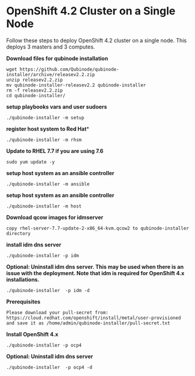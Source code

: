 # OpenShift 4.2 Cluster on a Single Node

Follow these steps to deploy OpenShift 4.2 cluster on a single node.
This deploys 3 masters and 3 computes.

**Download files for qubinode installation**
```
wget https://github.com/Qubinode/qubinode-installer/archive/releasev2.2.zip
unzip releasev2.2.zip
mv qubinode-installer-releasev2.2 qubinode-installer
rm -f releasev2.2.zip
cd qubinode-installer/
```
**setup playbooks vars and user sudoers**  
```
./qubinode-installer -m setup
```

**register host system to Red Hat***  
```
./qubinode-installer -m rhsm
```
**Update to RHEL 7.7 if you are using 7.6**
```
sudo yum update -y
```

**setup host system as an ansible controller**
```
./qubinode-installer -m ansible
```

**setup host system as an ansible controller**
```
./qubinode-installer -m host
```
**Download qcow images for idmserver**
```
copy rhel-server-7.7-update-2-x86_64-kvm.qcow2 to qubinode-installer directory
```

**install idm dns server**
```
./qubinode-installer -p idm
```

**Optional: Uninstall idm dns server. This may be used when there is an issue with the deployment. Note that idm is required for OpenShift 4.x installations.**
```
./qubinode-installer  -p idm -d
```

**Prerequisites**
```
Please download your pull-secret from:
https://cloud.redhat.com/openshift/install/metal/user-provisioned
and save it as /home/admin/qubinode-installer/pull-secret.txt
```

**Install OpenShift 4.x**
```
./qubinode-installer -p ocp4
```

**Optional: Uninstall idm dns server**
```
./qubinode-installer  -p ocp4 -d
```
